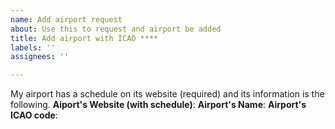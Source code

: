 ```yaml
---
name: Add airport request
about: Use this to request and airport be added
title: Add airport with ICAO ****
labels: ''
assignees: ''

---
```


My airport has a schedule on its website (required) and its information is the following.
**Aiport's Website (with schedule)**: 
**Airport's Name**: 
**Airport's ICAO code**:

